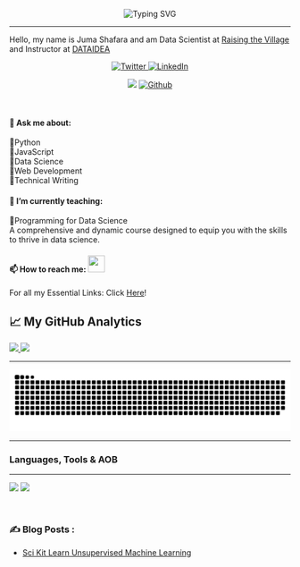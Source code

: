 <div align="center"  >
 
![Typing SVG](https://readme-typing-svg.herokuapp.com?font=Fira+Code&weight=200&size=25&pause=3000&color=FFFFFF&center=true&width=500&lines=Hi+%F0%9F%91%8B%2C+Welcome+To+My+World!)
<hr />
</div>

Hello, my name is Juma Shafara and am Data Scientist at [Raising the Village](https://raisingthevillage.org) and Instructor at [DATAIDEA](https://www.dataidea.org/)

<div align="center" >
  <a href="https://twitter.com/jumashafara" >
    <img
      src="https://img.shields.io/twitter/follow/juma_shafara?label=Twitter&logo=twitter&style=flat-square&color=1da1f2&logoColor=ffffff"
      alt="Twitter"/>
    
  </a>
  <a href="https://www.linkedin.com/in/jumashafara/" >
    <img
      src="https://img.shields.io/static/v1?logo=linkedin&style=flat-square&color=0072b1&label=LinkedIn&message=%E2%98%86"
      alt="LinkedIn"
    />
  </a  >

![](https://visitor-badge.laobi.icu/badge?page_id=jumashafara.jumashafara)
[![Github](https://img.shields.io/github/followers/jumashafara?label=Follow&style=social)](https://github.com/jumashafara)
</div>

<br />

#### 💬 Ask me about:

🔸Python <br>
🔸JavaScript <br>
🔸Data Science <br>
🔸Web Development <br>
🔸Technical Writing <br>

#### 🌱 I’m currently teaching:

🔸Programming for Data Science <br>
A comprehensive and dynamic course designed to equip you with the skills to thrive in data science.


#### 📫 How to reach me: <img src="https://raw.githubusercontent.com/MartinHeinz/MartinHeinz/master/wave.gif" width="30px" height="30px" >

For all my Essential Links: Click [Here](https://linktr.ee/jumashafara)!<br>

## &#x1f4c8; My GitHub Analytics

<p align="">
<a href="https://github.com/jumashafara">
<img height="180em" src="https://github-readme-stats-eight-theta.vercel.app/api?username=jumashafara&show_icons=true&theme=radical&include_all_commits=true&count_private=true"/>
<img height="180em" src="https://github-readme-stats-eight-theta.vercel.app/api/top-langs/?username=jumashafara&layout=compact&langs_count=8&theme=merko"/>
</a>
</p>

<hr >

![Snake animation](https://raw.githubusercontent.com/Platane/snk/output/github-contribution-grid-snake-dark.svg)

<hr >

### Languages, Tools & AOB

<hr />
<p align="left">

  <img src="https://img.shields.io/badge/Python-red?style=for-the-badge&logo=python&logoColor=white">
  <img src="https://img.shields.io/badge/JavaScript-F7DF1E?style=for-the-badge&logo=javascript&logoColor=black">

</p>
<br>

### :writing_hand: Blog Posts :

- [Sci Kit Learn Unsupervised Machine Learning](https://blog.dataidea.org/posts/sklearn_unsupervised_learning/)